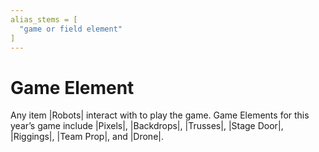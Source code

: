 ```yaml
---
alias_stems = [
  "game or field element"
]
---
```


# Game Element

Any item |Robots| interact with to play the game. Game Elements for this year’s
game include |Pixels|, |Backdrops|, |Trusses|, |Stage Door|, |Riggings|,
|Team Prop|, and |Drone|.
